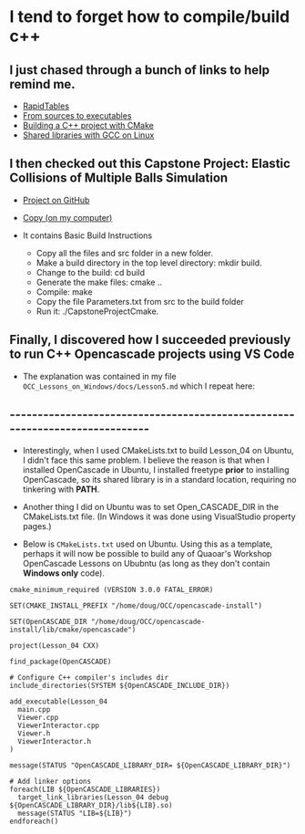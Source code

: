# I tend to forget how to compile/build c++

## I just chased through a bunch of links to help remind me.

* [RapidTables](https://www.rapidtables.com/code/linux/gcc/gcc-i.html)
* [From sources to executables](https://enccs.github.io/cmake-workshop/hello-cmake/)
* [Building a C++ project with CMake](https://ncona.com/2019/03/building-a-cpp-project-with-cmake/)
* [Shared libraries with GCC on Linux](https://www.cprogramming.com/tutorial/shared-libraries-linux-gcc.html)

## I then checked out this Capstone Project: Elastic Collisions of Multiple Balls Simulation

* [Project on GitHub](https://github.com/marcotf-git/cpp)
* [Copy (on my computer)](/home/doug/Documents/ball_collision_simulation/cpp/README.md)

* It contains Basic Build Instructions

    * Copy all the files and src folder in a new folder.
    * Make a build directory in the top level directory: mkdir build.
    * Change to the build: cd build
    * Generate the make files: cmake ..
    * Compile: make
    * Copy the file Parameters.txt from src to the build folder
    * Run it: ./CapstoneProjectCmake.

## Finally, I discovered how I succeeded previously to run C++ Opencascade projects using VS Code

* The explanation was contained in my file `OCC_Lessons_on_Windows/docs/Lesson5.md`
which I repeat here:

## ----------------------------------------------------------------------------

* Interestingly, when I used CMakeLists.txt to build Lesson_04 on Ubuntu, I didn't face this same problem. I believe the reason is that when I installed OpenCascade in Ubuntu, I installed freetype **prior** to installing OpenCascade, so its shared library is in a standard location, requiring no tinkering with **PATH**.

* Another thing I did on Ubuntu was to set Open_CASCADE_DIR in the CMakeLists.txt file. (In Windows it was done using VisualStudio property pages.)

* Below is `CMakeLists.txt` used on Ubuntu. Using this as a template, perhaps it will now be possible to build any of Quaoar's Workshop OpenCascade Lessons on Ububntu (as long as they don't contain **Windows only** code).

```
cmake_minimum_required (VERSION 3.0.0 FATAL_ERROR)

SET(CMAKE_INSTALL_PREFIX "/home/doug/OCC/opencascade-install")

SET(OpenCASCADE_DIR "/home/doug/OCC/opencascade-install/lib/cmake/opencascade")

project(Lesson_04 CXX)

find_package(OpenCASCADE)

# Configure C++ compiler's includes dir
include_directories(SYSTEM ${OpenCASCADE_INCLUDE_DIR})

add_executable(Lesson_04
  main.cpp
  Viewer.cpp
  ViewerInteractor.cpp
  Viewer.h
  ViewerInteractor.h
)

message(STATUS "OpenCASCADE_LIBRARY_DIR= ${OpenCASCADE_LIBRARY_DIR}")

# Add linker options
foreach(LIB ${OpenCASCADE_LIBRARIES})
  target_link_libraries(Lesson_04 debug ${OpenCASCADE_LIBRARY_DIR}/lib${LIB}.so)
  message(STATUS "LIB=${LIB}")
endforeach()
```
